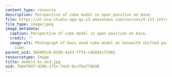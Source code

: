 ```yaml
---
content_type: resource
description: Perspective of cube model in open position on base.
file: https://ol-ocw-studio-app-qa.s3.amazonaws.com/courses/4-111-introduction-to-architecture-environmental-design-spring-2014/7b647697d286275a74a58ccfbe778b90_model4_hs_ex3.jpg
file_type: image/jpeg
image_metadata:
  caption: Perspective of cube model in open position on base.
  credit: ''
  image-alt: Photograph of bass wood cube model on basewith shifted portions of the
    cube.
parent_uid: 306905c6-83d8-4a53-fff4-c4b8d2c72901
resourcetype: Image
title: model4_hs_ex3.jpg
uid: 7b647697-d286-275a-74a5-8ccfbe778b90
---
```

